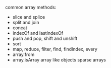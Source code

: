 common array methods:
  - slice and splice
  - split and join
  - concat
  - indexOf and lastIndexOf
  - push and pop, shift and unshift
  - sort
  - map, reduce, filter, find, findIndex, every
  - array.from
  - array.isArray
array like objects
sparse arrays 
